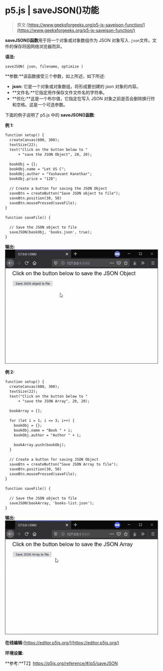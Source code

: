 # p5.js | saveJSON()功能

> 原文:[https://www.geeksforgeeks.org/p5-js-savejson-function/](https://www.geeksforgeeks.org/p5-js-savejson-function/)

**saveJSON()函数**用于将一个对象或对象数组作为 JSON 对象写入`.json`文件。文件的保存将因网络浏览器而异。

**语法:**

```
saveJSON( json, filename, optimize )
```

**参数:**该函数接受三个参数，如上所述，如下所述:

*   **json:** 它是一个对象或对象数组，将形成要创建的 json 对象的内容。
*   **文件名:**它指定用作保存文件文件名的字符串。
*   **优化:**这是一个布尔值，它指定在写入 JSON 对象之前是否会删除换行符和空格。这是一个可选参数。

下面的例子说明了 p5.js 中的 **saveJSON()函数**:

**例 1:**

```
function setup() {
  createCanvas(600, 300);
  textSize(22);
  text("Click on the button below to "
      + "save the JSON Object", 20, 20);

  bookObj = {};
  bookObj.name = "Let US C";
  bookObj.author = "Yashavant Kanetkar";
  bookObj.price = "120";

  // Create a button for saving the JSON Object
  saveBtn = createButton("Save JSON object to file");
  saveBtn.position(30, 50)
  saveBtn.mousePressed(saveFile);
}

function saveFile() {

  // Save the JSON object to file
  saveJSON(bookObj, 'books.json', true);
}
```

**输出:**
![save-json-obj](img/a32faefb6efc80014d82bfbd3baa2975.png)

**例 2:**

```
function setup() {
  createCanvas(600, 300);
  textSize(22);
  text("Click on the button below to "
      + "save the JSON Array", 20, 20);

  bookArray = [];

  for (let i = 1; i <= 3; i++) {
    bookObj = {};
    bookObj.name = "Book " + i;
    bookObj.author = "Author " + i;

    bookArray.push(bookObj);
  }

  // Create a button for saving JSON Object
  saveBtn = createButton("Save JSON Array to file");
  saveBtn.position(30, 50)
  saveBtn.mousePressed(saveFile);
}

function saveFile() {

  // Save the JSON object to file
  saveJSON(bookArray, 'books-list.json');
}
```

**输出:**
![save-json-array](img/faaf3760790d209a4307e67d05b0806d.png)

**在线编辑:**[https://editor.p5js.org/](https://editor.p5js.org/)

**环境设置:**

**参考:**T2】https://p5js.org/reference/#/p5/saveJSON